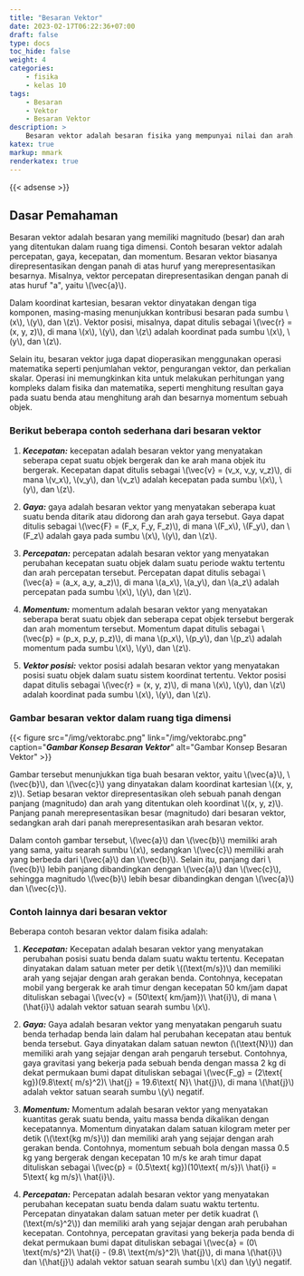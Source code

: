 ```yaml
---
title: "Besaran Vektor"
date: 2023-02-17T06:22:36+07:00
draft: false
type: docs
toc_hide: false
weight: 4
categories:
    - fisika
    - kelas 10
tags:
    - Besaran
    - Vektor
    - Besaran Vektor
description: >
    Besaran vektor adalah besaran fisika yang mempunyai nilai dan arah.
katex: true
markup: mmark
renderkatex: true
---
```



{{< adsense >}}

## Dasar Pemahaman

Besaran vektor adalah besaran yang memiliki magnitudo (besar) dan arah yang ditentukan dalam ruang tiga dimensi. Contoh besaran vektor adalah percepatan, gaya, kecepatan, dan momentum. Besaran vektor biasanya direpresentasikan dengan panah di atas huruf yang merepresentasikan besarnya. Misalnya, vektor percepatan direpresentasikan dengan panah di atas huruf "a", yaitu \\(\vec{a}\\).

Dalam koordinat kartesian, besaran vektor dinyatakan dengan tiga komponen, masing-masing menunjukkan kontribusi besaran pada sumbu \\(x\\), \\(y\\), dan \\(z\\). Vektor posisi, misalnya, dapat ditulis sebagai \\(\vec{r} = (x, y, z)\\), di mana \\(x\\), \\(y\\), dan \\(z\\) adalah koordinat pada sumbu \\(x\\), \\(y\\), dan \\(z\\).

Selain itu, besaran vektor juga dapat dioperasikan menggunakan operasi matematika seperti penjumlahan vektor, pengurangan vektor, dan perkalian skalar. Operasi ini memungkinkan kita untuk melakukan perhitungan yang kompleks dalam fisika dan matematika, seperti menghitung resultan gaya pada suatu benda atau menghitung arah dan besarnya momentum sebuah objek.

### Berikut beberapa contoh sederhana dari besaran vektor

1. ***Kecepatan:*** kecepatan adalah besaran vektor yang menyatakan seberapa cepat suatu objek bergerak dan ke arah mana objek itu bergerak. Kecepatan dapat ditulis sebagai \\(\vec{v} = (v_x, v_y, v_z)\\), di mana \\(v_x\\), \\(v_y\\), dan \\(v_z\\) adalah kecepatan pada sumbu \\(x\\), \\(y\\), dan \\(z\\).

2. ***Gaya:*** gaya adalah besaran vektor yang menyatakan seberapa kuat suatu benda ditarik atau didorong dan arah gaya tersebut. Gaya dapat ditulis sebagai \\(\vec{F} = (F_x, F_y, F_z)\\), di mana \\(F_x\\), \\(F_y\\), dan \\(F_z\\) adalah gaya pada sumbu \\(x\\), \\(y\\), dan \\(z\\).

3. ***Percepatan:*** percepatan adalah besaran vektor yang menyatakan perubahan kecepatan suatu objek dalam suatu periode waktu tertentu dan arah percepatan tersebut. Percepatan dapat ditulis sebagai \\(\vec{a} = (a_x, a_y, a_z)\\), di mana \\(a_x\\), \\(a_y\\), dan \\(a_z\\) adalah percepatan pada sumbu \\(x\\), \\(y\\), dan \\(z\\).

4. ***Momentum:*** momentum adalah besaran vektor yang menyatakan seberapa berat suatu objek dan seberapa cepat objek tersebut bergerak dan arah momentum tersebut. Momentum dapat ditulis sebagai \\(\vec{p} = (p_x, p_y, p_z)\\), di mana \\(p_x\\), \\(p_y\\), dan \\(p_z\\) adalah momentum pada sumbu \\(x\\), \\(y\\), dan \\(z\\).

5. ***Vektor posisi:*** vektor posisi adalah besaran vektor yang menyatakan posisi suatu objek dalam suatu sistem koordinat tertentu. Vektor posisi dapat ditulis sebagai \\(\vec{r} = (x, y, z)\\), di mana \\(x\\), \\(y\\), dan \\(z\\) adalah koordinat pada sumbu \\(x\\), \\(y\\), dan \\(z\\).

### Gambar besaran vektor dalam ruang tiga dimensi

<!-- |[![Gambar Konsep Besaran Vektor](/img/vektorabc.png "Gambar Konsep Besaran Vektor")](/img/vektorabc.png)|
|:--:|
|*Gambar Konsep Besaran Vektor*| -->
{{< figure src="/img/vektorabc.png" link="/img/vektorabc.png" caption="***Gambar Konsep Besaran Vektor***" alt="Gambar Konsep Besaran Vektor" >}}

Gambar tersebut menunjukkan tiga buah besaran vektor, yaitu \\(\vec{a}\\), \\(\vec{b}\\), dan \\(\vec{c}\\) yang dinyatakan dalam koordinat kartesian \\((x, y, z)\\). Setiap besaran vektor direpresentasikan oleh sebuah panah dengan panjang (magnitudo) dan arah yang ditentukan oleh koordinat \\((x, y, z)\\). Panjang panah merepresentasikan besar (magnitudo) dari besaran vektor, sedangkan arah dari panah merepresentasikan arah besaran vektor.

Dalam contoh gambar tersebut, \\(\vec{a}\\) dan \\(\vec{b}\\) memiliki arah yang sama, yaitu searah sumbu \\(x\\), sedangkan \\(\vec{c}\\) memiliki arah yang berbeda dari \\(\vec{a}\\) dan \\(\vec{b}\\). Selain itu, panjang dari \\(\vec{b}\\) lebih panjang dibandingkan dengan \\(\vec{a}\\) dan \\(\vec{c}\\), sehingga magnitudo \\(\vec{b}\\) lebih besar dibandingkan dengan \\(\vec{a}\\) dan \\(\vec{c}\\).

### Contoh lainnya dari besaran vektor

Beberapa contoh besaran vektor dalam fisika adalah:

1. ***Kecepatan:*** Kecepatan adalah besaran vektor yang menyatakan perubahan posisi suatu benda dalam suatu waktu tertentu. Kecepatan dinyatakan dalam satuan meter per detik \\((\text{m/s})\\) dan memiliki arah yang sejajar dengan arah gerakan benda. Contohnya, kecepatan mobil yang bergerak ke arah timur dengan kecepatan 50 km/jam dapat dituliskan sebagai \\(\vec{v} = (50\text{ km/jam})\ \hat{i}\\), di mana \\(\hat{i}\\) adalah vektor satuan searah sumbu \\(x\\).

2. ***Gaya:*** Gaya adalah besaran vektor yang menyatakan pengaruh suatu benda terhadap benda lain dalam hal perubahan kecepatan atau bentuk benda tersebut. Gaya dinyatakan dalam satuan newton (\\(\text{N}\\)) dan memiliki arah yang sejajar dengan arah pengaruh tersebut. Contohnya, gaya gravitasi yang bekerja pada sebuah benda dengan massa 2 kg di dekat permukaan bumi dapat dituliskan sebagai \\(\vec{F_g} = (2\text{ kg})(9.8\text{ m/s}^2)\ \hat{j} = 19.6\text{ N}\ \hat{j}\\), di mana \\(\hat{j}\\) adalah vektor satuan searah sumbu \\(y\\) negatif.

3. ***Momentum:*** Momentum adalah besaran vektor yang menyatakan kuantitas gerak suatu benda, yaitu massa benda dikalikan dengan kecepatannya. Momentum dinyatakan dalam satuan kilogram meter per detik (\\(\text{kg m/s}\\)) dan memiliki arah yang sejajar dengan arah gerakan benda. Contohnya, momentum sebuah bola dengan massa 0.5 kg yang bergerak dengan kecepatan 10 m/s ke arah timur dapat dituliskan sebagai \\(\vec{p} = (0.5\text{ kg})(10\text{ m/s})\ \hat{i} = 5\text{ kg m/s}\ \hat{i}\\).

4. ***Percepatan:*** Percepatan adalah besaran vektor yang menyatakan perubahan kecepatan suatu benda dalam suatu waktu tertentu. Percepatan dinyatakan dalam satuan meter per detik kuadrat (\\(\text{m/s}^2\\)) dan memiliki arah yang sejajar dengan arah perubahan kecepatan. Contohnya, percepatan gravitasi yang bekerja pada benda di dekat permukaan bumi dapat dituliskan sebagai \\(\vec{a} = (0\ \text{m/s}^2)\ \hat{i} - (9.8\ \text{m/s}^2)\ \hat{j}\\), di mana \\(\hat{i}\\) dan \\(\hat{j}\\) adalah vektor satuan searah sumbu \\(x\\) dan \\(y\\) negatif.
